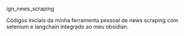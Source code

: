 ign_news_scraping

Códigos iniciais da minha ferramenta pessoal de news scraping com selenium e langchain integrado ao meu obsidian.

